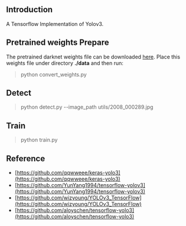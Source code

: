 ## Introduction

A Tensorflow Implementation of Yolov3.

## Pretrained weights Prepare

The pretrained darknet weights file can be downloaded [here](https://pjreddie.com/media/files/yolov3.weights). Place this weights file under directory **./data** and then run:

> python convert_weights.py

## Detect

> python detect.py --image_path utils/2008_000289.jpg

## Train

> python train.py



## Reference
+ [https://github.com/qqwweee/keras-yolo3](https://github.com/qqwweee/keras-yolo3)
+ [https://github.com/YunYang1994/tensorflow-yolov3](https://github.com/YunYang1994/tensorflow-yolov3)
+ [https://github.com/wizyoung/YOLOv3_TensorFlow](https://github.com/wizyoung/YOLOv3_TensorFlow)
+ [https://github.com/aloyschen/tensorflow-yolo3](https://github.com/aloyschen/tensorflow-yolo3)